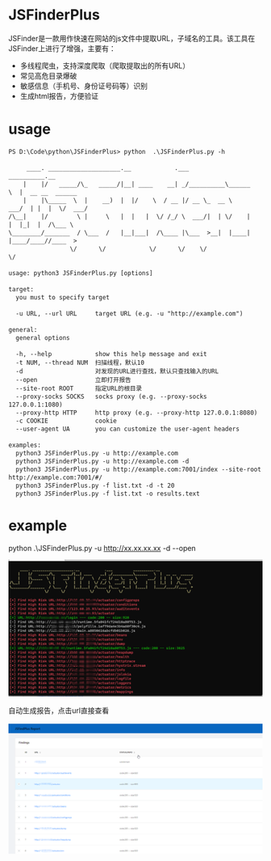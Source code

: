# JSFinderPlus

JSFinder是一款用作快速在网站的js文件中提取URL，子域名的工具。该工具在JSFinder上进行了增强，主要有：

- 多线程爬虫，支持深度爬取（爬取提取出的所有URL）
- 常见高危目录爆破
- 敏感信息（手机号、身份证号码等）识别
- 生成html报告，方便验证



# usage



```
PS D:\Code\python\JSFinderPlus> python  .\JSFinderPlus.py -h

     ____. ____________________.__            .___          __________.__
    |    |/   _____/\_   _____/|__| ____    __| _/__________\______   \  |  __ __  ______
    |    |\_____  \  |    __)  |  |/    \  / __ |/ __ \_  __ \     ___/  | |  |  \/  ___/
/\__|    |/        \ |     \   |  |   |  \/ /_/ \  ___/|  | \/    |   |  |_|  |  /\___ \
\________/_______  / \___  /   |__|___|  /\____ |\___  >__|  |____|   |____/____//____  >
                 \/      \/            \/      \/    \/                               \/

usage: python3 JSFinderPlus.py [options]

target:
  you must to specify target

  -u URL, --url URL     target URL (e.g. -u "http://example.com")

general:
  general options

  -h, --help            show this help message and exit
  -t NUM, --thread NUM  扫描线程，默认10
  -d                    对发现的URL进行查找，默认只查找输入的URL
  --open                立即打开报告
  --site-root ROOT      指定URL的根目录
  --proxy-socks SOCKS   socks proxy (e.g. --proxy-socks 127.0.0.1:1080)
  --proxy-http HTTP     http proxy (e.g. --proxy-http 127.0.0.1:8080)
  -c COOKIE             cookie
  --user-agent UA       you can customize the user-agent headers

examples:
  python3 JSFinderPlus.py -u http://example.com
  python3 JSFinderPlus.py -u http://example.com -d
  python3 JSFinderPlus.py -u http://example.com:7001/index --site-root http://example.com:7001/#/
  python3 JSFinderPlus.py -f list.txt -d -t 20
  python3 JSFinderPlus.py -f list.txt -o results.text
```



# example

python .\JSFinderPlus.py -u http://xx.xx.xx.xx -d --open

![image-20220113214506703](img\1.png)



自动生成报告，点击url直接查看

![image-20220113214541493](img\2)